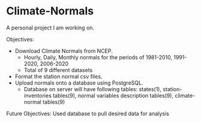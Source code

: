 # Climate-Normals

A personal project I am working on.

Objectives: 
- Download Climate Normals from NCEP.
  - Hourly, Daily, Monthly normals for the periods of 1981-2010, 1991-2020, 2006-2020
  - Total of 9 different datasets   
- Format the station normal csv files.
- Upload normals onto a database using PostgreSQL.
  - Database on server will have following tables: states(1), station-inventories tables(9), normal variables description tables(9), climate-normal tables(9)

Future Objectives: Used database to pull desired data for analysis  
